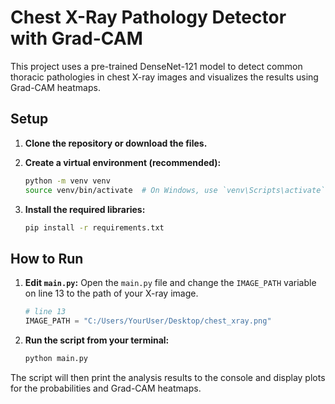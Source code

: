 # Chest X-Ray Pathology Detector with Grad-CAM

This project uses a pre-trained DenseNet-121 model to detect common thoracic pathologies in chest X-ray images and visualizes the results using Grad-CAM heatmaps.

## Setup

1.  **Clone the repository or download the files.**

2.  **Create a virtual environment (recommended):**
    ```bash
    python -m venv venv
    source venv/bin/activate  # On Windows, use `venv\Scripts\activate`
    ```

3.  **Install the required libraries:**
    ```bash
    pip install -r requirements.txt
    ```

## How to Run

1.  **Edit `main.py`:**
    Open the `main.py` file and change the `IMAGE_PATH` variable on line 13 to the path of your X-ray image.

    ```python
    # line 13
    IMAGE_PATH = "C:/Users/YourUser/Desktop/chest_xray.png"
    ```

2.  **Run the script from your terminal:**
    ```bash
    python main.py
    ```

The script will then print the analysis results to the console and display plots for the probabilities and Grad-CAM heatmaps.
